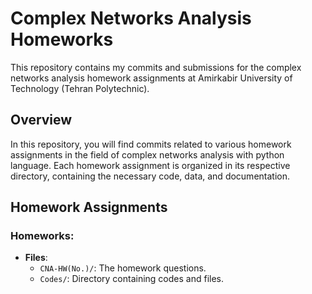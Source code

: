 # Complex Networks Analysis Homeworks

This repository contains my commits and submissions for the complex networks analysis homework assignments at Amirkabir University of Technology (Tehran Polytechnic).

## Overview

In this repository, you will find commits related to various homework assignments in the field of complex networks analysis with python language. Each homework assignment is organized in its respective directory, containing the necessary code, data, and documentation.

## Homework Assignments

### Homeworks:

- **Files**:
  - `CNA-HW(No.)/`: The homework questions.
  - `Codes/`: Directory containing codes and files.
